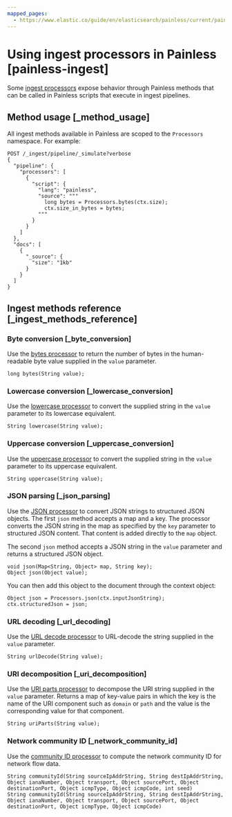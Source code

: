 ```yaml
---
mapped_pages:
  - https://www.elastic.co/guide/en/elasticsearch/painless/current/painless-ingest.html
---
```


# Using ingest processors in Painless [painless-ingest]

Some [ingest processors](/reference/enrich-processor/index.md) expose behavior through Painless methods that can be called in Painless scripts that execute in ingest pipelines.

## Method usage [_method_usage]

All ingest methods available in Painless are scoped to the `Processors` namespace. For example:

```console
POST /_ingest/pipeline/_simulate?verbose
{
  "pipeline": {
    "processors": [
      {
        "script": {
          "lang": "painless",
          "source": """
            long bytes = Processors.bytes(ctx.size);
            ctx.size_in_bytes = bytes;
          """
        }
      }
    ]
  },
  "docs": [
    {
      "_source": {
        "size": "1kb"
      }
    }
  ]
}
```


## Ingest methods reference [_ingest_methods_reference]

### Byte conversion [_byte_conversion]

Use the [bytes processor](/reference/enrich-processor/bytes-processor.md) to return the number of bytes in the human-readable byte value supplied in the `value` parameter.

```painless
long bytes(String value);
```


### Lowercase conversion [_lowercase_conversion]

Use the [lowercase processor](/reference/enrich-processor/lowercase-processor.md) to convert the supplied string in the `value` parameter to its lowercase equivalent.

```painless
String lowercase(String value);
```


### Uppercase conversion [_uppercase_conversion]

Use the [uppercase processor](/reference/enrich-processor/uppercase-processor.md) to convert the supplied string in the `value` parameter to its uppercase equivalent.

```painless
String uppercase(String value);
```


### JSON parsing [_json_parsing]

Use the [JSON processor](/reference/enrich-processor/json-processor.md) to convert JSON strings to structured JSON objects. The first `json` method accepts a map and a key. The processor converts the JSON string in the map as specified by the `key` parameter to structured JSON content. That content is added directly to the `map` object.

The second `json` method accepts a JSON string in the `value` parameter and returns a structured JSON object.

```painless
void json(Map<String, Object> map, String key);
Object json(Object value);
```

You can then add this object to the document through the context object:

```painless
Object json = Processors.json(ctx.inputJsonString);
ctx.structuredJson = json;
```


### URL decoding [_url_decoding]

Use the [URL decode processor](/reference/enrich-processor/urldecode-processor.md) to URL-decode the string supplied in the `value` parameter.

```painless
String urlDecode(String value);
```


### URI decomposition [_uri_decomposition]

Use the [URI parts processor](/reference/enrich-processor/uri-parts-processor.md) to decompose the URI string supplied in the `value` parameter. Returns a map of key-value pairs in which the key is the name of the URI component such as `domain` or `path` and the value is the corresponding value for that component.

```painless
String uriParts(String value);
```


### Network community ID [_network_community_id]

Use the [community ID processor](/reference/enrich-processor/community-id-processor.md) to compute the network community ID for network flow data.

```painless
String communityId(String sourceIpAddrString, String destIpAddrString, Object ianaNumber, Object transport, Object sourcePort, Object destinationPort, Object icmpType, Object icmpCode, int seed)
String communityId(String sourceIpAddrString, String destIpAddrString, Object ianaNumber, Object transport, Object sourcePort, Object destinationPort, Object icmpType, Object icmpCode)
```



